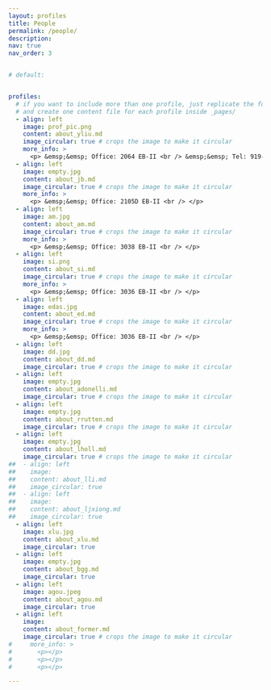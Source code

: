```yaml
---
layout: profiles
title: People
permalink: /people/
description: 
nav: true
nav_order: 3


# default:


profiles:
  # if you want to include more than one profile, just replicate the following block
  # and create one content file for each profile inside _pages/
  - align: left
    image: prof_pic.png
    content: about_yliu.md
    image_circular: true # crops the image to make it circular
    more_info: >
      <p> &emsp;&emsp; Office: 2064 EB-II <br /> &emsp;&emsp; Tel: 919-515-7360</p>
  - align: left
    image: empty.jpg 
    content: about_jb.md
    image_circular: true # crops the image to make it circular
    more_info: >
      <p> &emsp;&emsp; Office: 2105D EB-II <br /> </p>
  - align: left
    image: am.jpg
    content: about_am.md
    image_circular: true # crops the image to make it circular
    more_info: >
      <p> &emsp;&emsp; Office: 3038 EB-II <br /> </p>
  - align: left
    image: si.png
    content: about_si.md
    image_circular: true # crops the image to make it circular
    more_info: >
      <p> &emsp;&emsp; Office: 3036 EB-II <br /> </p>
  - align: left
    image: edas.jpg
    content: about_ed.md
    image_circular: true # crops the image to make it circular
    more_info: >
      <p> &emsp;&emsp; Office: 3036 EB-II <br /> </p>
  - align: left
    image: dd.jpg
    content: about_dd.md
    image_circular: true # crops the image to make it circular
  - align: left
    image: empty.jpg 
    content: about_adonelli.md
    image_circular: true # crops the image to make it circular
  - align: left
    image: empty.jpg 
    content: about_rrutten.md
    image_circular: true # crops the image to make it circular
  - align: left
    image: empty.jpg 
    content: about_lholl.md
    image_circular: true # crops the image to make it circular
##  - align: left
##    image: 
##    content: about_lli.md
##    image_circular: true
##  - align: left
##    image: 
##    content: about_ljxiong.md
##    image_circular: true
  - align: left
    image: xlu.jpg 
    content: about_xlu.md
    image_circular: true
  - align: left
    image: empty.jpg 
    content: about_bgg.md
    image_circular: true
  - align: left
    image: agou.jpeg 
    content: about_agou.md
    image_circular: true
  - align: left
    image: 
    content: about_former.md
    image_circular: true # crops the image to make it circular
#     more_info: >
#       <p></p>
#       <p></p>
#       <p></p>

---
```




